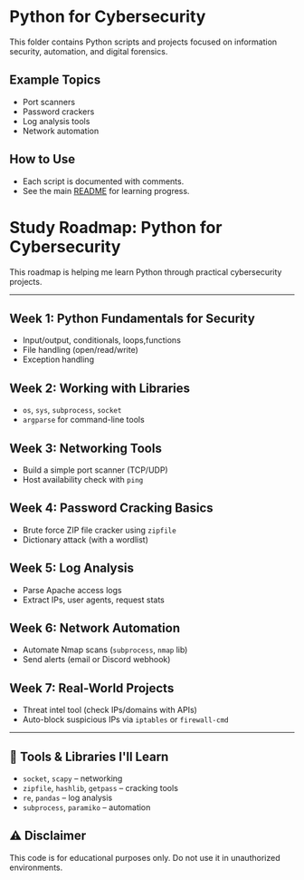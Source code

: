 # Python for Cybersecurity

This folder contains Python scripts and projects focused on information security, automation, and digital forensics.

## Example Topics
- Port scanners
- Password crackers
- Log analysis tools
- Network automation

## How to Use

- Each script is documented with comments.
- See the main [README](../README.md) for learning progress.

# Study Roadmap: Python for Cybersecurity

This roadmap is helping me learn Python through practical cybersecurity projects.

---

## Week 1: Python Fundamentals for Security
- Input/output, conditionals, loops,functions 
- File handling (open/read/write)
- Exception handling

## Week 2: Working with Libraries
- `os`, `sys`, `subprocess`, `socket`
- `argparse` for command-line tools

## Week 3: Networking Tools
- Build a simple port scanner (TCP/UDP)
- Host availability check with `ping`

## Week 4: Password Cracking Basics
- Brute force ZIP file cracker using `zipfile`
- Dictionary attack (with a wordlist)

## Week 5: Log Analysis
- Parse Apache access logs
- Extract IPs, user agents, request stats

## Week 6: Network Automation
- Automate Nmap scans (`subprocess`, `nmap` lib)
- Send alerts (email or Discord webhook)

## Week 7: Real-World Projects
- Threat intel tool (check IPs/domains with APIs)
- Auto-block suspicious IPs via `iptables` or `firewall-cmd`

---

## 🔧 Tools & Libraries I'll Learn
- `socket`, `scapy` – networking
- `zipfile`, `hashlib`, `getpass` – cracking tools
- `re`, `pandas` – log analysis
- `subprocess`, `paramiko` – automation

## ⚠️ Disclaimer

This code is for educational purposes only. Do not use it in unauthorized environments.
